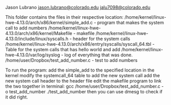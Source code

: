 Jason Lubrano
jason.lubrano@colorado.edu
jalu7098@colorado.edu


This folder contains the files in their respective location:
/home/kernel/linux-hwe-4.13.0/arch/x86/kernel/simple_add.c
	- program that makes the system call to add numbers
/home/kernel/linux-hwe-4.13.0/arch/x86/kernel/Makefile
	- makefile
/home/kernel/linux-hwe-4.13.0/include/linux/syscalls.h
	- header for the system calls
/home/kernel/linux-hwe-4.13.0/arch/x86/entry/syscalls/syscall_64.tbl
	- Table for the system calls that has hello world and add
/home/kernel/linux-hwe-4.13.0/var/log/syslog
	- log of everything that was done.
/home/user/Dropbox/test_add_number.c
	- test to add numbers

To run the program:
	add the simple_add to the specified location in the kernel
	modify the systemcall_64 table to add the new system call
	add the new system call header to the header file
	edit the makefile program to link the two together
	in terminal:
		gcc /home/user/Dropbox/test_add_number.c -o test_add_number
	 	./test_add_number
	then you can use dmesg to check if it did right.